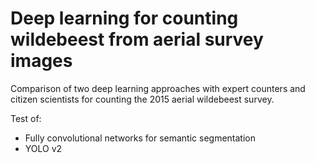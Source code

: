 # Deep learning for counting wildebeest from aerial survey images

Comparison of two deep learning approaches with expert counters and citizen scientists for counting the 2015 aerial wildebeest survey.

Test of: 

* Fully convolutional networks for semantic segmentation
* YOLO v2
